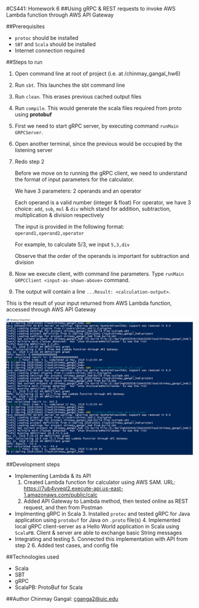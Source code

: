 #CS441: Homework 6
##Using gRPC & REST requests to invoke AWS Lambda function through AWS API Gateway

##Prerequisites
* `protoc` should be installed
* `SBT` and `Scala` should be installed
* Internet connection required

##Steps to run

1. Open command line at root of project (i.e. at /chinmay_gangal_hw6)
2. Run `sbt`. This launches the sbt command line
3. Run `clean`. This erases previous cached output files
4. Run `compile`. This would generate the scala files required from proto using **protobuf**
5. First we need to start gRPC server, by executing command `runMain GRPCServer`.
6. Open another terminal, since the previous would be occupied by the listening server
7. Redo step 2

	
	Before we move on to running the gRPC client, we need to understand the format of input parameters for the calculator.
	
	We have 3 parameters: 2 operands and an operator
	
	Each operand is a valid number (integer & float)
	For operator, we have 3 choice: `add`, `sub`, `mul` & `div` which stand for addition, subtraction, multiplication & division respectively
	
	The input is provided in the following format: `operand1,operand2,operator`
	
	For example, to calculate 5/3, we input `5,3,div`

	Observe that the order of the operands is important for subtraction and division

8. Now we execute client, with command line parameters. Type `runMain GRPCClient <input-as-shown-above>` command.
9. The output will contain a line `...Result: <calculation-output>`. 

This is the result of your input returned from AWS Lambda function, accessed through AWS API Gateway

![](./screenshots/client_run.png)

##Development steps
* Implementing Lambda & its API
	1. Created Lambda function for calculator using AWS SAM. URL: https://7ub4yveql2.execute-api.us-east-1.amazonaws.com/public/calc
	2. Added API Gateway to Lambda method, then tested online as REST request, and then from Postman
* Implmenting gRPC in Scala
	3. Installed `protoc` and tested gRPC for Java application using `protobuf` for Java on `.proto` file(s)
	4. Implemented local gRPC client-server as a Hello World application in Scala using `ScalaPB`. Client & server are able to exchange basic String messages
* Integrating and testing
	5. Connected this implementation with API from step 2
	6. Added test cases, and config file

##Technologies used
- Scala
- SBT
- gRPC
- ScalaPB: ProtoBuf for Scala

##Author
Chinmay Gangal: cganga2@uic.edu